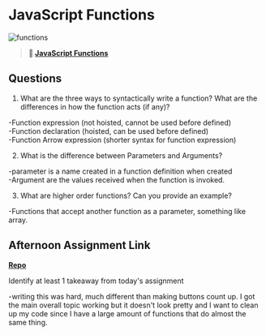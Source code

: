 # JavaScript Functions

![functions](https://bcw.blob.core.windows.net/public/img/function-anatomy.jpg)

> **📖 [JavaScript Functions](https://codeworksacademy.com/fs-student-guide/resources/wk2/02-Functions)**

## Questions

1. What are the three ways to syntactically write a function? What are the differences in how the function acts (if any)?

-Function expression (not hoisted, cannot be used before defined) <br>
-Function declaration (hoisted, can be used before defined) <br>
-Function Arrow expression (shorter syntax for function expression)

2. What is the difference between Parameters and Arguments?

-parameter is a name created in a function definition when created <br>
-Argument are the values received when the function is invoked.

3. What are higher order functions? Can you provide an example?

-Functions that accept another function as a parameter, something like array.

## Afternoon Assignment Link

**[Repo](https://github.com/HawkesJ02/Warehouse)**

Identify at least 1 takeaway from today's assignment

-writing this was hard, much different than making buttons count up. I got the main overall topic working but it doesn't look pretty and I want to clean up my code since I have a large amount of functions that do almost the same thing. 
